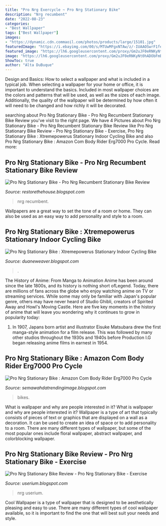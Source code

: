 ```yaml
---
title: "Pro Nrg Exercycle ~ Pro Nrg Stationary Bike"
description: "Nrg recumbent"
date: "2022-08-23"
categories:
- "Best Wallpaper"
tags: ["Best Wallpaper"]
images:
- "https://dynamic.cdn.commaoil.com/photos/products/large/15101.jpg"
featuredImage: "https://i.ebayimg.com/00/s/MTUwMFgxNTAw/z/-IUAAOSwrF1feyH7/$_1.JPG"
featured_image: "https://lh6.googleusercontent.com/proxy/Gm2uJF0eRNKyNt0hADObFmBRzhbK3fx-EKeBwfVE5OIH4TmET5hrhWQcEuJJzSIVJ6_w6pmhrOty0pQxhphO8kcFfBT0DPXn2uG-fJAREMhUkQH_RfyoPGKlHYYjpvU=w1200-h630-p-k-no-nu"
image: "https://lh6.googleusercontent.com/proxy/Gm2uJF0eRNKyNt0hADObFmBRzhbK3fx-EKeBwfVE5OIH4TmET5hrhWQcEuJJzSIVJ6_w6pmhrOty0pQxhphO8kcFfBT0DPXn2uG-fJAREMhUkQH_RfyoPGKlHYYjpvU=w1200-h630-p-k-no-nu"
ShowToc: true
author: "Alta DuBuque"
---
```



Design and Basics: How to select a wallpaper and what is included in a typical job.
When selecting a wallpaper for your home or office, it is important to understand the basics. Included in most wallpaper choices are the colors and patterns that will be used, as well as the sizes of each image. Additionally, the quality of the wallpaper will be determined by how often it will need to be changed and how richly it will be decorated.

	

		
searching about Pro Nrg Stationary Bike - Pro Nrg Recumbent Stationary Bike Review you've visit to the right page. We have 4 Pictures about Pro Nrg Stationary Bike - Pro Nrg Recumbent Stationary Bike Review like Pro Nrg Stationary Bike Review - Pro Nrg Stationary Bike - Exercise, Pro Nrg Stationary Bike : Xtremepowerus Stationary Indoor Cycling Bike and also Pro Nrg Stationary Bike : Amazon Com Body Rider Erg7000 Pro Cycle. Read more:
		
    
## Pro Nrg Stationary Bike - Pro Nrg Recumbent Stationary Bike Review

<img loading=lazy src="https://i.ytimg.com/vi/FShiIaiI-0Q/hqdefault.jpg" onerror="this.onerror=null;this.src='https://tse2.mm.bing.net/th?id=OIP._8ybmoA9t6kx8TxZNYCrcgHaFj&amp;pid=15.1';" alt="Pro Nrg Stationary Bike - Pro Nrg Recumbent Stationary Bike Review">

_Source: restorethehouse.blogspot.com_

>nrg recumbent. 

	

Wallpapers are a great way to set the tone of a room or home. They can also be used as an easy way to add personality and style to a room.

    
## Pro Nrg Stationary Bike : Xtremepowerus Stationary Indoor Cycling Bike

<img loading=lazy src="https://lh6.googleusercontent.com/proxy/Gm2uJF0eRNKyNt0hADObFmBRzhbK3fx-EKeBwfVE5OIH4TmET5hrhWQcEuJJzSIVJ6_w6pmhrOty0pQxhphO8kcFfBT0DPXn2uG-fJAREMhUkQH_RfyoPGKlHYYjpvU=w1200-h630-p-k-no-nu" onerror="this.onerror=null;this.src='https://tse2.mm.bing.net/th?id=OIP.-CLQiBI28COT1_EhcKLMFgHaG3&amp;pid=15.1';" alt="Pro Nrg Stationary Bike : Xtremepowerus Stationary Indoor Cycling Bike">

_Source: duaneweaver.blogspot.com_

>. 

	

The History of Anime: From Manga to Animation
Anime has been around since the late 1800s, and its history is nothing short ofLegend. Today, there are millions of fans across the globe who enjoy watching anime on TV or streaming services. While some may only be familiar with Japan's popular genre, others may have never heard of Studio Ghibli, creators of Spirited Away and Howl's Moving Castle. Here are five key moments in the history of anime that will leave you wondering why it continues to grow in popularity today:
1) In 1907, Japans born artist and illustrator Eisuke Matsubara drew the first manga-style animation for a film release. This was followed by many other studios throughout the 1930s and 1940s before Production I.G began releasing anime films in earnest in 1954.

    
## Pro Nrg Stationary Bike : Amazon Com Body Rider Erg7000 Pro Cycle

<img loading=lazy src="https://i.ebayimg.com/00/s/MTUwMFgxNTAw/z/-IUAAOSwrF1feyH7/$_1.JPG" onerror="this.onerror=null;this.src='https://tse1.mm.bing.net/th?id=OIP.LWels7h25xPP1vequv5tegAAAA&amp;pid=15.1';" alt="Pro Nrg Stationary Bike : Amazon Com Body Rider Erg7000 Pro Cycle">

_Source: semawahdatrendingimage.blogspot.com_

>bikes. 

	

What is wallpaper and why are people interested in it?
What is wallpaper and why are people interested in it?
Wallpaper is a type of art that typically consists of pieces of text or graphics that are displayed on a wall as a decoration. It can be used to create an idea of space or to add personality to a room. There are many different types of wallpaper, but some of the most popular ones include floral wallpaper, abstract wallpaper, and colorblocking wallpaper.

    
## Pro Nrg Stationary Bike Review - Pro Nrg Stationary Bike - Exercise

<img loading=lazy src="https://dynamic.cdn.commaoil.com/photos/products/large/15101.jpg" onerror="this.onerror=null;this.src='https://tse1.mm.bing.net/th?id=OIP.GgNj3L7V7Hf8GHU0I9mTKgAAAA&amp;pid=15.1';" alt="Pro Nrg Stationary Bike Review - Pro Nrg Stationary Bike - Exercise">

_Source: userium.blogspot.com_

>nrg userium. 

	

Cool Wallpaper is a type of wallpaper that is designed to be aesthetically pleasing and easy to use. There are many different types of cool wallpaper available, so it is important to find the one that will best suit your needs and style.

